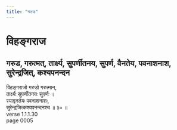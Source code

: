 ```yaml
---
title: "गरुड"
---
```


# विहङ्गराज
## गरुड, गरुत्मत्, तार्क्ष्य, सुपर्णीतनय, सुपर्ण, वैनतेय, पवनाशनाश, सुरेन्द्रजित्, कश्यपनन्दन
विहङ्गराजो गरुडो गरुत्मान्,<br />तार्क्ष्यः सुपर्णीतनयः सुपर्णः ।<br />स्याद्वनतेयः पवनाशनाशः,<br />सुरेन्द्रजित्कश्यपनन्दनश्च ॥ ३० ॥<br />verse 1.1.1.30<br />page 0005


